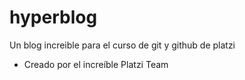 # hyperblog
Un blog increible para el curso de git y github de platzi
* Creado por el increíble Platzi Team

